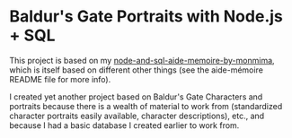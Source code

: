 
# Baldur's Gate Portraits with Node.js + SQL

This project is based on my [node-and-sql-aide-memoire-by-monmima](https://github.com/monmima/node-and-sql-aide-memoire-by-monmima), which is itself based on different other things (see the aide-mémoire README file for more info).

I created yet another project based on Baldur's Gate Characters and portraits because there is a wealth of material to work from (standardized character portraits easily available, character descriptions), etc., and because I had a basic database I created earlier to work from.
